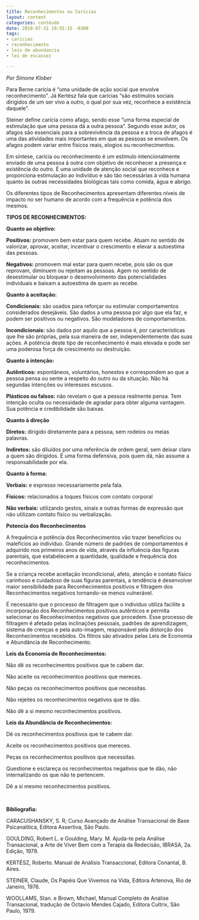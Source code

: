 ```yaml
---
title: Reconhecimentos ou Carícias
layout: content
categories: conteudo
date: 2018-07-31 19:55:15 -0300
tags:
- caricias
- reconhecimento
- leis de abundancia
- lei de escassez

---
```

_Por Simone Klober_

Para Berne carícia é “uma unidade de ação social que envolve reconhecimento”. Já Kertész fala que carícias “são estímulos sociais dirigidos de um ser vivo a outro, o qual por sua vez, reconhece a existência daquele”.  

Steiner define carícia como afago, sendo esse “uma forma especial de estimulação que uma pessoa dá a outra pessoa”. Segundo esse autor, os afagos são essenciais para a sobrevivência da pessoa e a troca de afagos é uma das atividades mais importantes em que as pessoas se envolvem. Os afagos podem variar entre físicos reais, elogios ou reconhecimentos. 

Em síntese, carícia ou reconhecimento é um estímulo intencionalmente enviado de uma pessoa à outra com objetivo de reconhecer a presença e existência do outro. É uma unidade de atenção social que reconhece e proporciona estimulação ao indivíduo e são tão necessárias à vida humana quanto às outras necessidades biológicas tais como comida, água e abrigo. 

Os diferentes tipos de Reconhecimentos apresentam diferentes níveis de impacto no ser humano de acordo com a frequência e potência dos mesmos.

**TIPOS DE RECONHECIMENTOS:**

**Quanto ao objetivo:**

**Positivos:** promovem bem estar para quem recebe. Atuam no sentido de valorizar, aprovar, aceitar, incentivar o crescimento e elevar a autoestima das pessoas. 

**Negativos:** promovem mal estar para quem recebe, pois são os que reprovam, diminuem ou rejeitam as pessoas. Agem no sentido de desestimular ou bloquear o desenvolvimento das potencialidades individuais e baixam a autoestima de quem as recebe. 

**Quanto à aceitação:**

**Condicionais:** são usados para reforçar ou estimular comportamentos considerados desejáveis. São dados a uma pessoa por algo que ela faz, e podem ser positivos ou negativos. São modeladores de comportamentos. 

**Incondicionais:** são dados por aquilo que a pessoa é, por características que lhe são próprias, pela sua maneira de ser, independentemente das suas ações. A potência deste tipo de reconhecimento é mais elevada e pode ser uma poderosa força de crescimento ou destruição. 

**Quanto à intenção:**

**Autênticos:** espontâneos, voluntários, honestos e correspondem ao que a pessoa pensa ou sente a respeito do outro ou da situação. Não há segundas intenções ou interesses escusos. 

**Plásticos ou falsos:** não revelam o que a pessoa realmente pensa. Tem intenção oculta ou necessidade de agradar para obter alguma vantagem. Sua potência e credibilidade são baixas.

**Quanto à direção** 

**Diretos:** dirigido diretamente para a pessoa, sem rodeios ou meias palavras. 

**Indiretos:** são diluídos por uma referência de ordem geral, sem deixar claro a quem são dirigidos. É uma forma defensiva, pois quem dá, não assume a responsabilidade por ela. 

**Quanto à forma:**

**Verbais:** e expresso necessariamente pela fala.

**Físicos:** relacionados a toques físicos com contato corporal

**Não verbais:** utilizando gestos, sinais e outras formas de expressão que não utilizam contato físico ou verbalização.

**Potencia dos Reconhecimentos**

A frequência e potência dos Reconhecimentos vão trazer benefícios ou malefícios ao indivíduo. Grande número de padrões de comportamentos é adquirido nos primeiros anos de vida, através da influência das figuras parentais, que estabelecem a quantidade, qualidade e frequência dos reconhecimentos.

Se a criança recebe aceitação incondicional, afeto, atenção e contato físico carinhoso e cuidadoso de suas figuras parentais, a tendência é desenvolver maior sensibilidade para Reconhecimentos positivos e filtragem dos Reconhecimentos negativos tornando-se menos vulnerável.

É necessário que o processo de filtragem que o indivíduo utiliza facilite a incorporação dos Reconhecimentos positivos autênticos e permita selecionar os Reconhecimentos negativos que procedem. Esse processo de filtragem é afetado pelas inclinações pessoais, padrões de aprendizagem, sistema de crenças e pela auto-imagem, responsável pela distorção dos Reconhecimentos recebidos. Os filtros são ativados pelas Leis de Economia e Abundância de Reconhecimento.

**Leis da Economia de Reconhecimentos:**

Não dê os reconhecimentos positivos que te cabem dar.

Não aceite os reconhecimentos positivos que mereces.

Não peças os reconhecimentos positivos que necessitas.

Não rejeites os reconhecimentos negativos que te dão.

Não dê a si mesmo reconhecimentos positivos.

**Leis da Abundância de Reconhecimentos:**

Dê os reconhecimentos positivos que te cabem dar.

Aceite os reconhecimentos positivos que mereces.

Peças os reconhecimentos positivos que necessitas.

Questione e esclareça os reconhecimentos negativos que te dão, não internalizando os que não te pertencem.

Dê a si mesmo reconhecimentos positivos.

 

**Bibliografia:**

CARACUSHANSKY, S. R; Curso Avançado de Análise Transacional de Base Psicanalítica, Editora Assertiva, São Paulo.

GOULDING, Robert L. e Goulding, Mary. M. Ajuda-te pela Análise Transacional, a Arte de Viver Bem com a Terapia da Redecisão, IBRASA, 2a. Edição, 1979. 

KERTÉSZ, Roberto. Manual de Análisis Transaccional, Editora Conantal, B. Aires. 

STEINER, Claude, Os Papéis Que Vivemos na Vida, Editora Artenova, Rio de Janeiro, 1976.

WOOLLAMS, Stan. e Brown, Michael, Manual Completo de Análise Transacional, tradução de Octavio Mendes Cajado, Editora Cultrix, São Paulo, 1979. 

 